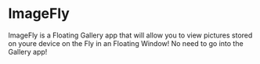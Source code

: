 # ImageFly

ImageFly is a Floating Gallery app that will allow you to view pictures stored on youre device on the Fly in an Floating Window! No need to go into the Gallery app!
